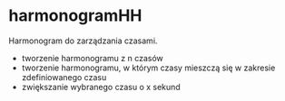 # harmonogramHH
Harmonogram do zarządzania czasami.

- tworzenie harmonogramu z n czasów
- tworzenie harmonogramu, w którym czasy mieszczą się w zakresie zdefiniowanego czasu
- zwiększanie wybranego czasu o x sekund
